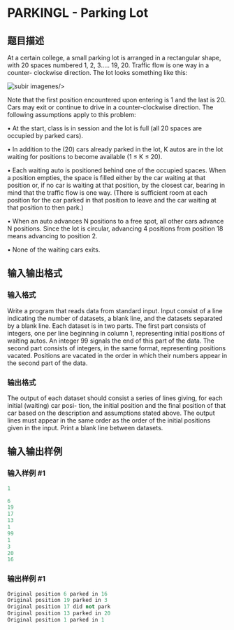 # PARKINGL - Parking Lot

## 题目描述

At a certain college, a small parking lot is arranged in a rectangular shape, with 20 spaces numbered 1, 2, 3..... 19, 20. Traffic flow is one way in a counter- clockwise direction. The lot looks something like this:

![subir imagenes](https://cdn.luogu.com.cn/upload/vjudge_pic/SP3376/b27f9dad683a5444fa9beaf76437d81b53462852.png)/>

Note that the first position encountered upon entering is 1 and the last is 20. Cars may exit or continue to drive in a counter-clockwise direction. The following assumptions apply to this problem:

• At the start, class is in session and the lot is full (all 20 spaces are occupied by parked cars).

• In addition to the (20) cars already parked in the lot, K autos are in the lot waiting for positions to become available (1 ≤ K ≤ 20).

• Each waiting auto is positioned behind one of the occupied spaces. When a position empties, the space is filled either by the car waiting at that position or, if no car is waiting at that position, by the closest car, bearing in mind that the traffic flow is one way. (There is sufficient room at each position for the car parked in that position to leave and the car waiting at that position to then park.)

• When an auto advances N positions to a free spot, all other cars advance N positions. Since the lot is circular, advancing 4 positions from position 18 means advancing to position 2.

• None of the waiting cars exits.

## 输入输出格式

### 输入格式

Write a program that reads data from standard input. Input consist of a line indicating the number of datasets, a blank line, and the datasets separated by a blank line. Each dataset is in two parts. The first part consists of integers, one per line beginning in column 1, representing initial positions of waiting autos. An integer 99 signals the end of this part of the data. The second part consists of integers, in the same format, representing positions vacated. Positions are vacated in the order in which their numbers appear in the second part of the data.

### 输出格式

The output of each dataset should consist a series of lines giving, for each initial (waiting) car posi- tion, the initial position and the final position of that car based on the description and assumptions stated above. The output lines must appear in the same order as the order of the initial positions given in the input. Print a blank line between datasets.

## 输入输出样例

### 输入样例 #1

```cpp
1

6
19
17
13
1
99
1
3
20
16
```


### 输出样例 #1

```cpp
Original position 6 parked in 16
Original position 19 parked in 3
Original position 17 did not park
Original position 13 parked in 20
Original position 1 parked in 1
```


